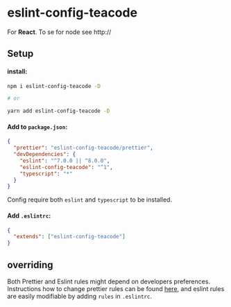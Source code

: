 # eslint-config-teacode

For **React**. To se for node see http:// 
## Setup 

#### install:
```bash
npm i eslint-config-teacode -D

# or 

yarn add eslint-config-teacode -D
```


#### Add to `package.json`:
```json
{
  "prettier": "eslint-config-teacode/prettier",
  "devDependencies": {
    "eslint": "^7.0.0 || ^8.0.0",
    "eslint-config-teacode": "^1",
    "typescript": "*"
  }
}
```
Config require both `eslint` and  `typescript` to be installed.

#### Add `.eslintrc`:
```json
{
  "extends": ["eslint-config-teacode"]
}
```

## overriding
Both Prettier and Eslint rules might depend on developers preferences.
Instructions how to change prettier rules can be found [here](https://prettier.io/docs/en/configuration.html#sharing-configurations),
and eslint rules are easily modifiable by adding `rules` in `.eslintrc`.


